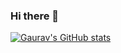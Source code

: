 ### Hi there 👋

<!--
**Gauraviitkgp/Gauraviitkgp** is a ✨ _special_ ✨ repository because its `README.md` (this file) appears on your GitHub profile.

Here are some ideas to get you started:

- 🔭 I’m currently working on ...
- 🌱 I’m currently learning ...
- 👯 I’m looking to collaborate on ...
- 🤔 I’m looking for help with ...
- 💬 Ask me about ...
- 📫 How to reach me: ...
- 😄 Pronouns: ...
- ⚡ Fun fact: ...
-->

[![Gaurav's GitHub stats](https://github-readme-stats.vercel.app/api?username=Gauraviitkgp)](https://github.com/anuraghazra/github-readme-stats)
